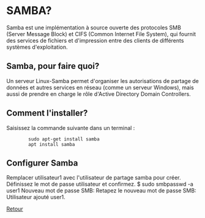 <h1>SAMBA?</h1>
<p>Samba est une implémentation à source ouverte des protocoles SMB (Server Message Block) et CIFS 
    (Common Internet File System), qui fournit des services de fichiers et d'impression entre des 
    clients de différents systèmes d'exploitation.</p>
    <h2>Samba, pour faire quoi?</h2>
    <p>Un serveur Linux-Samba permet d'organiser les autorisations de partage de données et
         autres services en réseau (comme un serveur Windows), mais aussi de prendre en charge
          le rôle d'Active Directory Domain Controllers.</p>
          <h2>Comment l'installer?</h2>
          <p>Saisissez la commande suivante dans un terminal :

            sudo apt-get install samba
            apt install samba
</p>
            
  <h2>Configurer Samba</h2> 
            <p>Remplacer utilisateur1 avec l'utilisateur de partage samba pour créer. Définissez le mot 
                de passe utilisateur et confirmez. $ sudo smbpasswd -a user1 Nouveau mot de passe SMB: Retapez 
                le nouveau mot de passe SMB: Utilisateur ajouté user1.</p>
<a href="https://github.com/Maheri29/serveur_SYS">Retour</a>
           

            


          
  

    
